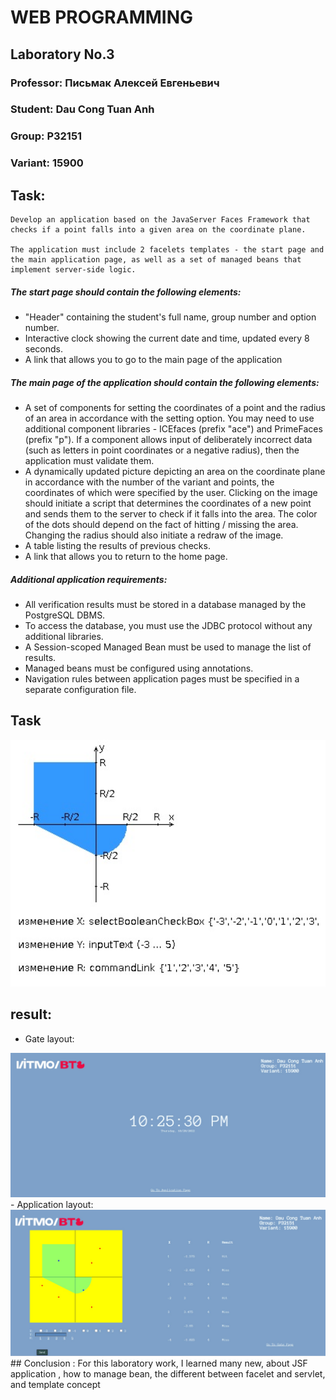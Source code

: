 # WEB PROGRAMMING

## Laboratory No.3

### Professor: Письмак Алексей Евгеньевич
### Student: Dau Cong Tuan Anh
### Group: P32151
### Variant: 15900

## Task:

```
Develop an application based on the JavaServer Faces Framework that checks if a point falls into a given area on the coordinate plane.

The application must include 2 facelets templates - the start page and the main application page, as well as a set of managed beans that implement server-side logic.

```
##### The start page should contain the following elements:
- "Header" containing the student's full name, group number and option number.
- Interactive clock showing the current date and time, updated every 8 seconds.
- A link that allows you to go to the main page of the application
##### The main page of the application should contain the following elements:
- A set of components for setting the coordinates of a point and the radius of an area in accordance with the setting option. 
You may need to use additional component libraries - ICEfaces (prefix "ace") and PrimeFaces (prefix "p"). 
If a component allows input of deliberately incorrect data (such as letters in point coordinates or a negative radius), then the application must validate them.
- A dynamically updated picture depicting an area on the coordinate plane in accordance with the number of the variant and points, the coordinates of which were specified by the user. 
Clicking on the image should initiate a script that determines the coordinates of a new point and sends them to the server to check if it falls into the area. 
The color of the dots should depend on the fact of hitting / missing the area. 
Changing the radius should also initiate a redraw of the image.
- A table listing the results of previous checks.
- A link that allows you to return to the home page.
##### Additional application requirements:
- All verification results must be stored in a database managed by the PostgreSQL DBMS.
- To access the database, you must use the JDBC protocol without any additional libraries.
- A Session-scoped Managed Bean must be used to manage the list of results.
- Managed beans must be configured using annotations.
- Navigation rules between application pages must be specified in a separate configuration file.
## Task
<img src="https://github.com/andrey551/Web-ITMO/blob/main/Lab3/image/task.jpg" style="width:700px;"/>

## result:
- Gate layout:
 <img src="https://github.com/andrey551/Web-ITMO/blob/main/Lab3/image/gate.jpg" style="width:700px;"/>
 <br/>
- Application layout:
<img src="https://github.com/andrey551/Web-ITMO/blob/main/Lab3/image/main.jpg" style="width:700px;"/>
 <br/>
## Conclusion :
For this laboratory work, I learned many new, about JSF application , how to manage bean, the different between facelet and servlet, and template concept 
